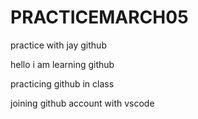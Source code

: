  # PRACTICEMARCH05
practice with jay github

hello i am learning github

practicing github in class

joining github account with vscode